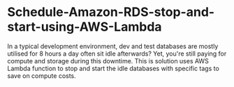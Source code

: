 # Schedule-Amazon-RDS-stop-and-start-using-AWS-Lambda
In a typical development environment, dev and test databases are mostly utilised for 8 hours a day often sit idle afterwards? Yet, you're still paying for compute and storage during this downtime. This is solution uses AWS Lambda function to stop and start the idle databases with specific tags to save on compute costs.
